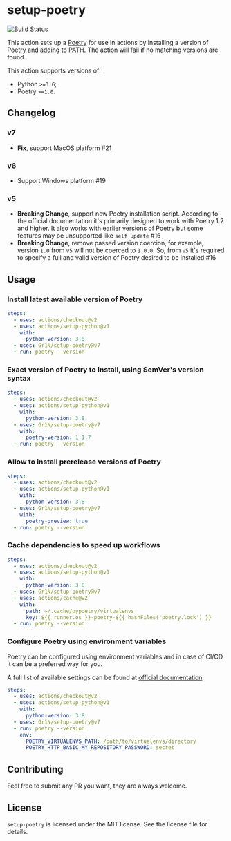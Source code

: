 # setup-poetry

[![Build Status](https://github.com/Gr1N/setup-poetry/workflows/default/badge.svg)](https://github.com/Gr1N/setup-poetry/actions?query=workflow%3Adefault)

This action sets up a [Poetry](https://python-poetry.org) for use in actions by installing a version of Poetry and adding to PATH. The action will fail if no matching versions are found.

This action supports versions of:

- Python `>=3.6`;
- Poetry `>=1.0`.

## Changelog

### v7

- **Fix**, support MacOS platform #21

### v6

- Support Windows platform #19

### v5

- **Breaking Change**, support new Poetry installation script. According to the official documentation it's primarily designed to work with Poetry 1.2 and higher. It also works with earlier versions of Poetry but some features may be unsupported like `self update` #16
- **Breaking Change**, remove passed version coercion, for example, version `1.0` from `v5` will not be coerced to `1.0.0`. So, from `v5` it's required to specify a full and valid version of Poetry desired to be installed #16

## Usage

### Install latest available version of Poetry

```yaml
steps:
  - uses: actions/checkout@v2
  - uses: actions/setup-python@v1
    with:
      python-version: 3.8
  - uses: Gr1N/setup-poetry@v7
  - run: poetry --version
```

### Exact version of Poetry to install, using SemVer's version syntax

```yaml
steps:
  - uses: actions/checkout@v2
  - uses: actions/setup-python@v1
    with:
      python-version: 3.8
  - uses: Gr1N/setup-poetry@v7
    with:
      poetry-version: 1.1.7
  - run: poetry --version
```

### Allow to install prerelease versions of Poetry

```yaml
steps:
  - uses: actions/checkout@v2
  - uses: actions/setup-python@v1
    with:
      python-version: 3.8
  - uses: Gr1N/setup-poetry@v7
    with:
      poetry-preview: true
  - run: poetry --version
```

### Cache dependencies to speed up workflows

```yaml
steps:
  - uses: actions/checkout@v2
  - uses: actions/setup-python@v1
    with:
      python-version: 3.8
  - uses: Gr1N/setup-poetry@v7
  - uses: actions/cache@v2
    with:
      path: ~/.cache/pypoetry/virtualenvs
      key: ${{ runner.os }}-poetry-${{ hashFiles('poetry.lock') }}
  - run: poetry --version
```

### Configure Poetry using environment variables

Poetry can be configured using environment variables and in case of CI/CD it can be a preferred way for you.

A full list of available settings can be found at [official documentation](https://python-poetry.org/docs/configuration/#using-environment-variables).

```yaml
steps:
  - uses: actions/checkout@v2
  - uses: actions/setup-python@v1
    with:
      python-version: 3.8
  - uses: Gr1N/setup-poetry@v7
  - run: poetry --version
    env:
      POETRY_VIRTUALENVS_PATH: /path/to/virtualenvs/directory
      POETRY_HTTP_BASIC_MY_REPOSITORY_PASSWORD: secret
```

## Contributing

Feel free to submit any PR you want, they are always welcome.

## License

`setup-poetry` is licensed under the MIT license. See the license file for details.
